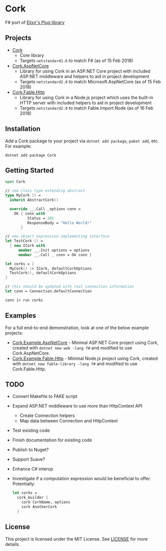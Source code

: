 # Cork

F# port of [Elixir's Plug library](https://github.com/elixir-lang/plug)

## Projects

- [Cork](src/Cork)
  - Core library
  - Targets `netstandard1.6` to match F# (as of 15 Feb 2018)
- [Cork.AspNetCore](src/Cork.AspNetCore)
  - Library for using Cork in an ASP.NET Core project with included ASP.NET middleware and helpers to aid in project development
  - Targets `netstandard2.0` to match Microsoft.AspNetCore (as of 15 Feb 2018)
- [Cork.Fable.Http](src/Cork.Fable.Http)
  - Library for using Cork in a Node.js project which uses the built-in HTTP server with included helpers to aid in project development
  - Targets `netstandard2.0` to match Fable.Import.Node (as of 16 Feb 2018)

## Installation

Add a Cork package to your project via `dotnet add package`, `paket add`, etc. For example:

```
dotnet add package Cork
```

## Getting Started

```fsharp
open Cork

// new class type extending abstract
type MyCork () =
  inherit AbstractCork()

  override __.Call _options conn =
    Ok { conn with
          Status = 201
          ResponseBody = "Hello World!"
       }

// new object expression implementing interface
let TestCork () =
  { new ICork with
      member __.Init options = options
      member __.Call _ conn = Ok conn }

let corks = [
  MyCork() :> ICork, defaultCorkOptions
  TestCork(), defaultCorkOptions
]

// this should be updated with real connection information
let conn = Connection.defaultConnection

conn |> run corks
```

## Examples

For a full end-to-end demonstration, look at one of the below example projects:

- [Cork.Example.AspNetCore](examples/Cork.Example.AspNetCore) - Minimal ASP.NET Core project using Cork, created with `dotnet new web -lang f#` and modified to use Cork.AspNetCore.
- [Cork.Example.Fable.Http](examples/Cork.Example.Fable.Http) - Minimal Node.js project using Cork, created with `dotnet new fable-library -lang f#` and modified to use Cork.Fable.Http.

## TODO

- Convert Makefile to FAKE script
- Expand ASP.NET middleware to use more than HttpContext API
  - Create Connection helpers
  - Map data between Connection and HttpContext
- Test existing code
- Finish documentation for existing code
- Publish to Nuget?
- Support Suave?
- Enhance C# interop
- Investigate if a computation expression would be beneficial to offer. Potentially:

  ```fsharp
  let corks =
    cork_builder {
      cork CorkName, options
      cork AnotherCork
    }
  ```

## License

This project is licensed under the MIT License. See [LICENSE](LICENSE) for more details.
